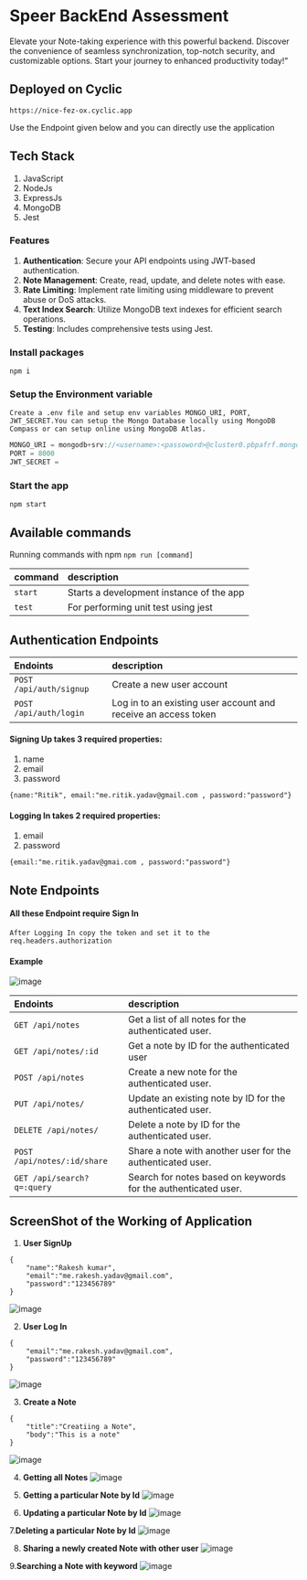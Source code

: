 # Speer BackEnd Assessment
Elevate your Note-taking experience with this powerful backend. Discover the convenience of seamless synchronization, top-notch security, and customizable options. Start your journey to enhanced productivity today!"

## Deployed on Cyclic
`https://nice-fez-ox.cyclic.app`
<p> Use the Endpoint given below and you can directly use the application</p>

## Tech Stack
1. JavaScript
2. NodeJs
3. ExpressJs
4. MongoDB
5. Jest

### Features
1. **Authentication**: Secure your API endpoints using JWT-based authentication.
2. **Note Management**: Create, read, update, and delete notes with ease.
3. **Rate Limiting**: Implement rate limiting using middleware to prevent abuse or DoS attacks.
4. **Text Index Search**: Utilize MongoDB text indexes for efficient search operations.
5. **Testing**: Includes comprehensive tests using Jest.


### Install packages

```shell
npm i
```

### Setup the Environment variable

`Create a .env file and setup env variables MONGO_URI, PORT, JWT_SECRET.You can setup the Mongo Database locally using MongoDB Compass or can setup online using MongoDB Atlas.`

```js
MONGO_URI = mongodb+srv://<username>:<passoword>@cluster0.pbpafrf.mongodb.net/
PORT = 8000
JWT_SECRET = 
```

### Start the app

```shell
npm start
```

## Available commands

Running commands with npm `npm run [command]`

| command         | description                              |
| :-------------- | :--------------------------------------- |
| `start`         | Starts a development instance of the app |
| `test`          | For performing unit test using jest       |




## Authentication Endpoints

|          Endoints       |                            description                              |
| :-----------------------| :-------------------------------------------------------------------|
| `POST /api/auth/signup` | Create a new user account                                           |
| `POST /api/auth/login`  | Log in to an existing user account and receive an access token      |

#### Signing Up takes 3 required properties:
1. name
2. email
3. password
   
```
{name:"Ritik", email:"me.ritik.yadav@gmail.com , password:"password"}
```

#### Logging In takes 2 required properties:
1. email
2. password

```
{email:"me.ritik.yadav@gmai.com , password:"password"}
```

## Note Endpoints

#### All these Endpoint require Sign In
```
After Logging In copy the token and set it to the req.headers.authorization
```

#### Example
![image](https://github.com/ritikyadav1999/Speer---Backend--Assessment/assets/122474267/a620a828-86fe-4878-a39a-a2dd78d23400)



|           Endoints          |                         description                                 |
| :---------------------------| :-------------------------------------------------------------------|
| `GET /api/notes`            | Get a list of all notes for the authenticated user.                 |
| `GET /api/notes/:id `       | Get a note by ID for the authenticated user                         |
| `POST /api/notes`           | Create a new note for the authenticated user.                       |
| `PUT /api/notes/`           | Update an existing note by ID for the authenticated user.           |
| `DELETE /api/notes/`        | Delete a note by ID for the authenticated user.                     |
| `POST /api/notes/:id/share` | Share a note with another user for the authenticated user.          |
| `GET /api/search?q=:query`  | Search for notes based on keywords for the authenticated user.      |



## ScreenShot of the Working of Application

1. **User SignUp**
```
{
    "name":"Rakesh kumar",
    "email":"me.rakesh.yadav@gmail.com",
    "password":"123456789"
}
```

![image](https://github.com/ritikyadav1999/Speer---Backend--Assessment/assets/122474267/190702c3-f4f7-467f-ab68-85e470509179)


2. **User Log In**
```
{
    "email":"me.rakesh.yadav@gmail.com",
    "password":"123456789"
}
```
![image](https://github.com/ritikyadav1999/Speer---Backend--Assessment/assets/122474267/141b88b2-178d-48c4-83cc-0162458768d7)


3. **Create a Note**
```
{
    "title":"Creatiing a Note",
    "body":"This is a note"
}
```
![image](https://github.com/ritikyadav1999/Speer---Backend--Assessment/assets/122474267/b5489198-28c6-406e-9693-90c0541a0530)

4. **Getting all Notes**
![image](https://github.com/ritikyadav1999/Speer---Backend--Assessment/assets/122474267/7284f864-53f2-47b1-b595-8dab12b6bf2f)

5. **Getting a particular Note by Id**
![image](https://github.com/ritikyadav1999/Speer---Backend--Assessment/assets/122474267/a38eeb25-d0a3-421c-8b33-3a567b4410ca)

6. **Updating a particular Note by Id**
![image](https://github.com/ritikyadav1999/Speer---Backend--Assessment/assets/122474267/43813fdc-9d19-4d33-a978-f54d87ac6254)

7.**Deleting a particular Note by Id**
![image](https://github.com/ritikyadav1999/Speer---Backend--Assessment/assets/122474267/bf50798e-e3f2-49ab-8d50-846045d7998c)

8. **Sharing a newly created Note with other user**
![image](https://github.com/ritikyadav1999/Speer---Backend--Assessment/assets/122474267/ae07d944-b7bc-40a8-bffb-35cec1c19591)

9.**Searching a Note with keyword**
![image](https://github.com/ritikyadav1999/Speer---Backend--Assessment/assets/122474267/b968b8bb-72aa-4103-b897-f3e760260025)






